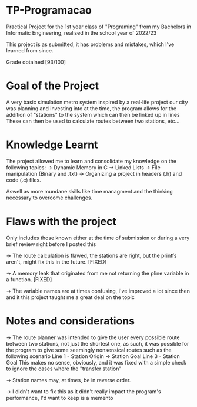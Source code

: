 # TP-Programacao
Practical Project for the 1st year class of "Programing" from my Bachelors in Informatic Engineering, realised in the school year of 2022/23

This project is as submitted, it has problems and mistakes, which I've learned from since.

Grade obtained [93/100]

# Goal of the Project
A very basic simulation metro system inspired by a real-life project our city was planning and investing into at the time, the program allows for the addition of "stations" to the system which can then be linked up in lines
These can then be used to calculate routes between two stations, etc...

# Knowledge Learnt
The project allowed me to learn and consolidate my knowledge on the following topics:
-> Dynamic Memory in C
-> Linked Lists
-> File manipulation (Binary and .txt)
-> Organizing a project in headers (.h) and code (.c) files.

Aswell as more mundane skills like time managment and the thinking necessary to overcome challenges.

# Flaws with the project
Only includes those known either at the time of submission or during a very brief review right before I posted this

-> The route calculation is flawed, the stations are right, but the printfs aren't, might fix this in the future. [FIXED] 

-> A memory leak that originated from me not returning the pline variable in a function. [FIXED]

-> The variable names are at times confusing, I've improved a lot since then and it this project taught me a great deal on the topic


# Notes and considerations

-> The route planner was intended to give the user every possible route between two stations, not just the shortest one, as such, it was possible for the program to give some seemingly nonsensical routes such as the following scenario
Line 1 - Station Origin -> Station Goal
Line 3 - Station Goal
This makes no sense, obviously, and it was fixed with a simple check to ignore the cases where the "transfer station"

-> Station names may, at times, be in reverse order.

-> I didn't want to fix this as it didn't really impact the program's performance, I'd want to keep is a memento
